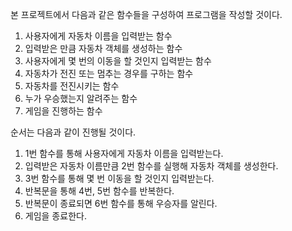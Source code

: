 본 프로젝트에서 다음과 같은 함수들을 구성하여 프로그램을 작성할 것이다.

1. 사용자에게 자동차 이름을 입력받는 함수
2. 입력받은 만큼 자동차 객체를 생성하는 함수
3. 사용자에게 몇 번의 이동을 할 것인지 입력받는 함수
4. 자동차가 전진 또는 멈추는 경우를 구하는 함수
5. 자동차를 전진시키는 함수
6. 누가 우승했는지 알려주는 함수
7. 게임을 진행하는 함수

순서는 다음과 같이 진행될 것이다.

1. 1번 함수를 통해 사용자에게 자동차 이름을 입력받는다.
2. 입력받은 자동차 이름만큼 2번 함수를 실행해 자동차 객체를 생성한다.
3. 3번 함수를 통해 몇 번 이동을 할 것인지 입력받는다.
4. 반복문을 통해 4번, 5번 함수를 반복한다.
5. 반복문이 종료되면 6번 함수를 통해 우승자를 알린다.
6. 게임을 종료한다.
